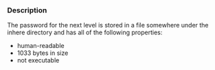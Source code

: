 
### Description
The password for the next level is stored in a file somewhere under the inhere directory and has all of the following properties:

- human-readable
- 1033 bytes in size
- not executable
